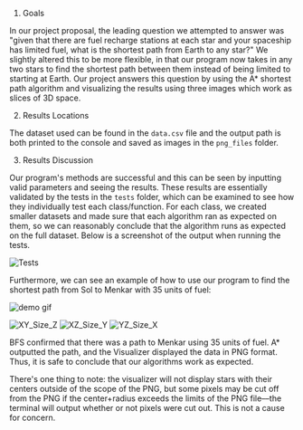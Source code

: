 1. Goals

 In our project proposal, the leading question we attempted to answer was "given that there are fuel recharge stations at each star and your spaceship has limited fuel, 
 what is the shortest path from Earth to any star?" We slightly altered this to be more flexible, in that our program now takes in any two stars to find the shortest path
 between them instead of being limited to starting at Earth.
 Our project answers this question by using the A* shortest path algorithm and visualizing the results using three images which work as slices of 3D space. 
 
 2. Results Locations
 
 The dataset used can be found in the ```data.csv``` file and the output path is both printed to the console and saved as images in the ```png_files``` folder.
 
 3. Results Discussion
 
 Our program's methods are successful and this can be seen by inputting valid parameters and seeing the results. These results are essentially validated by the tests
 in the ```tests``` folder, which can be examined to see how they individually test each class/function. For each class, we created smaller datasets and made sure that each algorithm ran as expected on them, so we can reasonably conclude that the algorithm runs as expected on the full dataset. Below is a screenshot of the output when running the tests.
 
 ![Tests](https://github-dev.cs.illinois.edu/cs225-sp21/kpate360-kyliez2-shi46-srirams5/blob/master/Meetings/demo_png_files/tests_pass.png?raw=true)
 
 Furthermore, we can see an example of how to use our program to find the shortest path from Sol to Menkar with 35 units of fuel:
 
 ![demo gif](https://github-dev.cs.illinois.edu/cs225-sp21/kpate360-kyliez2-shi46-srirams5/blob/master/Meetings/demo_png_files/sol_menkar_35fuel_demo.gif?raw=true)

 ![XY_Size_Z](https://github-dev.cs.illinois.edu/cs225-sp21/kpate360-kyliez2-shi46-srirams5/blob/master/Meetings/demo_png_files/XY_SizeZ.png?raw=true)
 ![XZ_Size_Y](https://github-dev.cs.illinois.edu/cs225-sp21/kpate360-kyliez2-shi46-srirams5/blob/master/Meetings/demo_png_files/XZ_SizeY.png?raw=true)
 ![YZ_Size_X](https://github-dev.cs.illinois.edu/cs225-sp21/kpate360-kyliez2-shi46-srirams5/blob/master/Meetings/demo_png_files/YZ_SizeX.png?raw=true)

 BFS confirmed that there was a path to Menkar using 35 units of fuel. A* outputted the path, and the Visualizer displayed the data in PNG format. Thus, it is safe to conclude that our algorithms work as expected.

There's one thing to note: the visualizer will not display stars with their centers outside of the scope of the PNG, but some pixels may be cut off from the PNG if the center+radius exceeds the limits of the PNG file––the terminal will output whether or not pixels were cut out. This is not a cause for concern.
